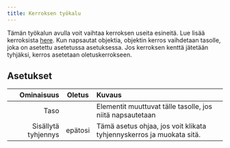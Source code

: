 ```yaml
---
title: Kerroksen työkalu
---
```


Tämän työkalun avulla voit vaihtaa kerroksen useita esineitä. Lue lisää kerroksista [here](../layers.md).
Kun napsautat objektia, objektin kerros vaihdetaan tasolle, joka on asetettu asetetussa asetuksessa. Jos kerroksen kenttä jätetään tyhjäksi, kerros asetetaan oletuskerrokseen.

## Asetukset

|          Ominaisuus |  Oletus | Kuvaus                                                                               |
| ------------------: | :-----: | :----------------------------------------------------------------------------------- |
|                Taso |         | Elementit muuttuvat tälle tasolle, jos niitä napsautetaan                            |
| Sisällytä tyhjennys | epätosi | Tämä asetus ohjaa, jos voit klikata tyhjennyskerros ja muokata sitä. |
